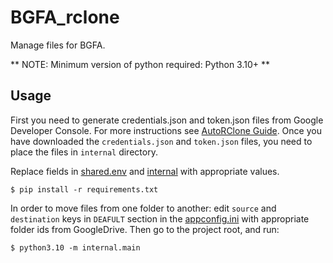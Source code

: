 # BGFA_rclone
Manage files for BGFA.

** NOTE: Minimum version of python required: Python 3.10+ **

## Usage
First you need to generate credentials.json and token.json files from Google Developer Console. For more instructions see [AutoRClone Guide](AutoRClone/README.md). Once you have downloaded the `credentials.json` and `token.json` files, you need to place the files in `internal` directory.

Replace fields in [shared.env](shared.env) and [internal](./internal) with appropriate values.

```shell
$ pip install -r requirements.txt
```

In order to move files from one folder to another:
edit `source` and `destination` keys in `DEAFULT` section in the [appconfig.ini](internal/appconfig.ini) with appropriate folder ids from GoogleDrive. Then go to the project root, and run:
```shell
$ python3.10 -m internal.main
```

